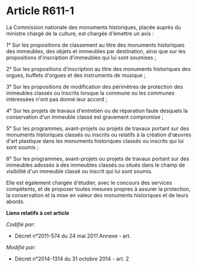 # Article R611-1

La Commission nationale des monuments historiques, placée auprès du ministre chargé de la culture, est chargée d'émettre un
avis :

1° Sur les propositions de classement au titre des monuments historiques des immeubles, des objets et immeubles par
destination, ainsi que sur les propositions d'inscription d'immeubles qui lui sont soumises ;

2° Sur les propositions d'inscription au titre des monuments historiques des orgues, buffets d'orgues et des instruments de
musique ;

3° Sur les propositions de modification des périmètres de protection des immeubles classés ou inscrits lorsque la commune ou
les communes intéressées n'ont pas donné leur accord ;

4° Sur les projets de travaux d'entretien ou de réparation faute desquels la conservation d'un immeuble classé est gravement
compromise ;

5° Sur les programmes, avant-projets ou projets de travaux portant sur des monuments historiques classés ou inscrits ou
relatifs à la création d'œuvres d'art plastique dans les monuments historiques classés ou inscrits qui lui sont soumis ;

6° Sur les programmes, avant-projets ou projets de travaux portant sur des immeubles adossés à des immeubles classés ou
situés dans le champ de visibilité d'un immeuble classé ou inscrit qui lui sont soumis. 

Elle est également chargée d'étudier, avec le concours des services compétents, et de proposer toutes mesures propres à
assurer la protection, la conservation et la mise en valeur des monuments historiques et de leurs abords.

**Liens relatifs à cet article**

_Codifié par_:

  - Décret n°2011-574 du 24 mai 2011 Annexe - art.

_Modifié par_:

  - Décret n°2014-1314 du 31 octobre 2014 - art. 2
